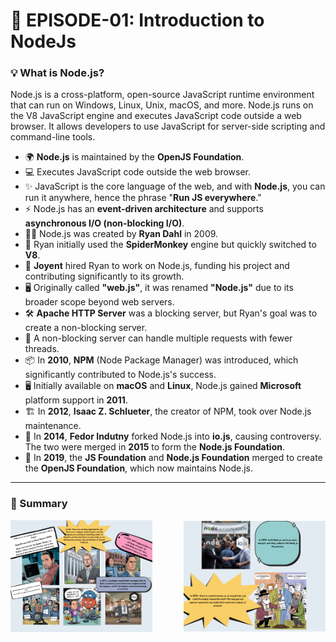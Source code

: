 # 🚀 EPISODE-01: Introduction to NodeJs

### 💡 What is Node.js?

Node.js is a cross-platform, open-source JavaScript runtime environment that can run on Windows, Linux, Unix, macOS, and more. Node.js runs on the V8 JavaScript engine and executes JavaScript code outside a web browser. It allows developers to use JavaScript for server-side scripting and command-line tools.

- 🌍 **Node.js** is maintained by the **OpenJS Foundation**.
- 💻 Executes JavaScript code outside the web browser.
- ✨ JavaScript is the core language of the web, and with **Node.js**, you can run it anywhere, hence the phrase "**Run JS everywhere**."
- ⚡ Node.js has an **event-driven architecture** and supports **asynchronous I/O (non-blocking I/O)**.
- 👨‍💻 Node.js was created by **Ryan Dahl** in 2009.
- 🔧 Ryan initially used the **SpiderMonkey** engine but quickly switched to **V8**.
- 💼 **Joyent** hired Ryan to work on Node.js, funding his project and contributing significantly to its growth.
- 🖥️ Originally called **"web.js"**, it was renamed **"Node.js"** due to its broader scope beyond web servers.
- 🛠️ **Apache HTTP Server** was a blocking server, but Ryan's goal was to create a non-blocking server.
- 📡 A non-blocking server can handle multiple requests with fewer threads.
- 📦 In **2010**, **NPM** (Node Package Manager) was introduced, which significantly contributed to Node.js's success.
- 🖥️ Initially available on **macOS** and **Linux**, Node.js gained **Microsoft** platform support in **2011**.
- 🏗️ In **2012**, **Isaac Z. Schlueter**, the creator of NPM, took over Node.js maintenance.
- 🔀 In **2014**, **Fedor Indutny** forked Node.js into **io.js**, causing controversy. The two were merged in **2015** to form the **Node.js Foundation**.
- 🏢 In **2019**, the **JS Foundation** and **Node.js Foundation** merged to create the **OpenJS Foundation**, which now maintains Node.js.

---

### 📑 Summary

<div style="display: flex; justify-content: space-between; align-items: center; gap: 20px;">
  <img src="./Assets/summary01.png" alt="Summary 1" style="width: 45%;"/>
  <img src="./Assets/summary02.png" alt="Summary 2" style="width: 45%;"/>
</div>

